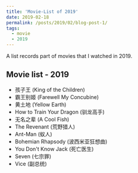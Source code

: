 ```yaml
---
title: 'Movie-List of 2019'
date: 2019-02-18
permalink: /posts/2019/02/blog-post-1/
tags:
  - movie
  - 2019
---
```


A list records part of movies that I watched in 2019.

## Movie list - 2019
- 孩子王 (King of the Children)
- 霸王别姬 (Farewell My Concubine)
- 黄土地 (Yellow Earth)
- How to Train Your Dragon (驯龙高手)
- 无名之辈 (A Cool Fish)
- The Revenant (荒野猎人)
- Ant-Man (蚁人)
- Bohemian Rhapsody (波西米亚狂想曲)
- You Don't Know Jack (死亡医生)
- Seven (七宗罪)
- Vice (副总统)
